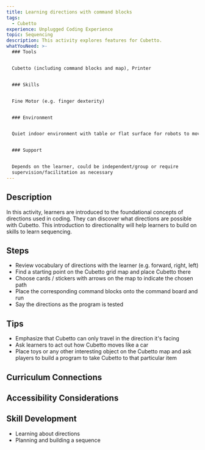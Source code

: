 ```yaml
---
title: Learning directions with command blocks
tags:
  - Cubetto
experience: Unplugged Coding Experience
topic: Sequencing
description: This activity explores features for Cubetto.
whatYouNeed: >-
  ### Tools


  Cubetto (including command blocks and map), Printer


  ### Skills


  Fine Motor (e.g. finger dexterity)


  ### Environment


  Quiet indoor environment with table or flat surface for robots to move


  ### Support


  Depends on the learner, could be independent/group or require
  supervision/facilitation as necessary
---
```

## Description

In this activity, learners are introduced to the foundational concepts of directions used in coding. They can discover what directions are possible with Cubetto. This introduction to directionality will help learners to build on skills to learn sequencing.

## Steps

* Review vocabulary of directions with the learner (e.g. forward, right, left)
* Find a starting point on the Cubetto grid map and place Cubetto there
* Choose cards / stickers with arrows on the map to indicate the chosen path
* Place the corresponding command blocks onto the command board and run
* Say the directions as the program is tested

## Tips

* Emphasize that Cubetto can only travel in the direction it's facing
* Ask learners to act out how Cubetto moves like a car
* Place toys or any other interesting object on the Cubetto map and ask players to build a program to take Cubetto to that particular item

## Curriculum Connections

## Accessibility Considerations

## Skill Development

* Learning about directions
* Planning and building a sequence
